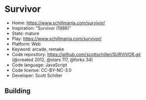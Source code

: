# Survivor

- Home: https://www.schillmania.com/survivor/
- Inspiration: "Survivor (1986)"
- State: mature
- Play: https://www.schillmania.com/survivor/
- Platform: Web
- Keyword: arcade, remake
- Code repository: https://github.com/scottschiller/SURVIVOR.git (@created 2012, @stars 117, @forks 34)
- Code language: JavaScript
- Code license: CC-BY-NC-3.0
- Developer: Scott Schiller

## Building
